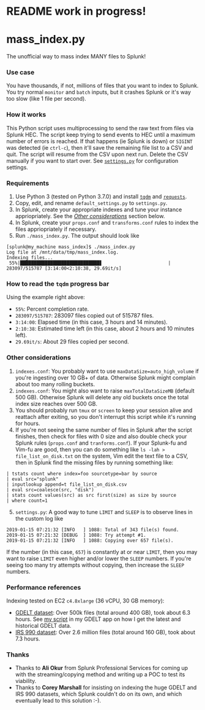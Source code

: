# README work in progress!

# mass_index.py
The unofficial way to mass index MANY files to Splunk!

### Use case
You have thousands, if not, millions of files that you want to index to Splunk. You try normal `monitor` and `batch` inputs, but it crashes Splunk or it's way too slow (like 1 file per second).

### How it works
This Python script uses multiprocessing to send the raw text from files via Splunk HEC. The script keep trying to send events to HEC until a maximum number of errors is reached. If that happens (ie Splunk is down) or `SIGINT` was detected (ie `ctrl-c`), then it'll save the remaining file list to a CSV and quit. The script will resume from the CSV upon next run. Delete the CSV manually if you want to start over. See [`settings.py`](https://github.com/hobbes3/mass_index/blob/master/default_settings.py) for configuration settings.

### Requirements
1. Use Python 3 (tested on Python 3.7.0) and install [`tqdm`](https://pypi.org/project/tqdm/) and [`requests`](https://pypi.org/project/requests/).
2. Copy, edit, and rename `default_settings.py` to `settings.py`.
3. In Splunk, create your appropriate indexes and tune your instance appriopriately. See the [_Other considerations_](#other-considerations) section below.
4. In Splunk, create your `props.conf` and `transforms.conf` rules to index the files appriopriately if necessary.
5. Run `./mass_index.py`. The output should look like

```
[splunk@my_machine mass_index]$ ./mass_index.py
Log file at /mnt/data/tmp/mass_index.log.
Indexing files...
 55%|█████████████████████████████▋                        | 283097/515787 [3:14:00<2:10:38, 29.69it/s]
```

### How to read the `tqdm` progress bar
Using the example right above:

* `55%`: Percent completion rate.
* `283097/515787`: 283097 files copied out of 515787 files.
* `3:14:00`: Elapsed time (in this case, 3 hours and 14 minutes).
* `2:10:38`: Estimated time left (in this case, about 2 hours and 10 minutes left).
* `29.69it/s`: About 29 files copied per second.

### Other considerations
1. `indexes.conf`: You probably want to use `maxDataSize=auto_high_volume` if you're ingesting over 10 GB+ of data. Otherwise Splunk might complain about too many rolling buckets.
2. `indexes.conf`: You might also want to raise `maxTotalDataSizeMB` (default 500 GB). Otherwise Splunk will delete any old buckets once the total index size reaches over 500 GB.
3. You should probably run `tmux` or `screen` to keep your session alive and reattach after exiting, so you don't interrupt this script while it's running for hours.
4. If you're not seeing the same number of files in Splunk after the script finishes, then check for files with 0 size and also double check your Splunk rules (`props.conf` and `tranforms.conf`). If your Splunk-fu and Vim-fu are good, then you can do something like `ls -lah > file_list_on_disk.txt` on the system, Vim edit the text file to a CSV, then in Splunk find the missing files by running something like:

```
| tstats count where index=foo sourcetype=bar by source
| eval src="splunk"
| inputlookup append=t file_list_on_disk.csv
| eval src=coalesce(src, "disk")
| stats count values(src) as src first(size) as size by source
| where count=1
```
5. `settings.py`: A good way to tune `LIMIT` and `SLEEP` is to observe lines in the custom log like
```
2019-01-15 07:21:32 [INFO   ] 1088: Total of 343 file(s) found.
2019-01-15 07:21:32 [DEBUG  ] 1088: Try attempt #1.
2019-01-15 07:21:32 [INFO   ] 1088: Copying over 657 file(s).
```
If the number (in this case, `657`) is constantly at or near `LIMIT`, then you may want to raise `LIMIT` even higher and/or lower the `SLEEP` numbers. If you're seeing too many try attempts without copying, then increase the `SLEEP` numbers.

### Performance references
Indexing tested on EC2 `c4.8xlarge` (36 vCPU, 30 GB memory):

* [GDELT dataset](https://blog.gdeltproject.org/gdelt-2-0-our-global-world-in-realtime/): Over 500k files (total around 400 GB), took about 6.3 hours. See [my script](https://github.com/hobbes3/gdelt/blob/master/bin/get_data.py) in my GDELT app on how I get the latest and historical GDELT data.
* [IRS 990 dataset](https://docs.opendata.aws/irs-990/readme.html): Over 2.6 million files (total around 160 GB), took about 7.3 hours.

### Thanks
* Thanks to **Ali Okur** from Splunk Professional Services for coming up with the streaming/copying method and writing up a POC to test its viability.
* Thanks to **Corey Marshall** for insisting on indexing the huge GDELT and IRS 990 datasets, which Splunk couldn't do on its own, and which eventually lead to this solution :-).
